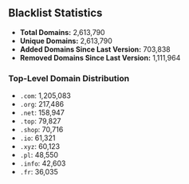 ## Blacklist Statistics

- **Total Domains:** 2,613,790
- **Unique Domains:** 2,613,790
- **Added Domains Since Last Version:** 703,838
- **Removed Domains Since Last Version:** 1,111,964

### Top-Level Domain Distribution

-  `.com`: 1,205,083
-  `.org`: 217,486
-  `.net`: 158,947
-  `.top`: 79,827
-  `.shop`: 70,716
-  `.io`: 61,321
-  `.xyz`: 60,123
-  `.pl`: 48,550
-  `.info`: 42,603
-  `.fr`: 36,035
